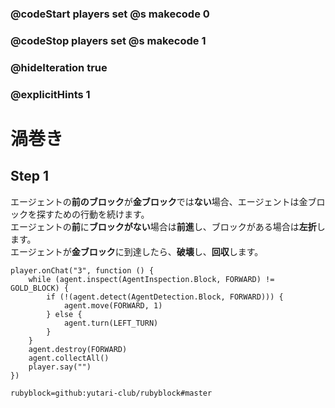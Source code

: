 ### @codeStart players set @s makecode 0
### @codeStop players set @s makecode 1

### @hideIteration true 
### @explicitHints 1


<!-- # Spiral -->
# 渦巻き

## Step 1
エージェントの**前のブロック**が**金ブロック**では**ない**場合、エージェントは金ブロックを探すための行動を続けます。<br>
エージェントの**前**に**ブロックがない**場合は**前進**し、ブロックがある場合は**左折**します。<br>
エージェントが**金ブロック**に到達したら、**破壊**し、**回収**します。<br>

<!-- While the Agent is **inspecting the block forward** and the block is **not** the **gold block**, the Agent needs to **move forward**. If the Agent does **not** detect a block forward, the Agent also needs to move forward, otherwise it needs to **turn left**. When the Agent reaches the **gold block**, it needs to **destroy** and **collect** it.  -->

```ghost
player.onChat("3", function () {
    while (agent.inspect(AgentInspection.Block, FORWARD) != GOLD_BLOCK) {
        if (!(agent.detect(AgentDetection.Block, FORWARD))) {
            agent.move(FORWARD, 1)
        } else {
            agent.turn(LEFT_TURN)
        }
    }
    agent.destroy(FORWARD)
    agent.collectAll()
    player.say("")
})
```
```package
rubyblock=github:yutari-club/rubyblock#master
```